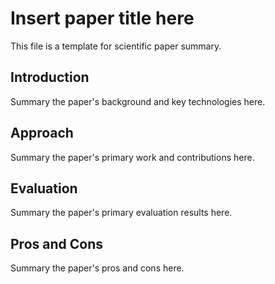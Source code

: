 # Insert paper title here

This file is a template for scientific paper summary.

## Introduction

Summary the paper's background and key technologies here.

## Approach

Summary the paper's primary work and contributions here.

## Evaluation

Summary the paper's primary evaluation results here.

## Pros and Cons

Summary the paper's pros and cons here.